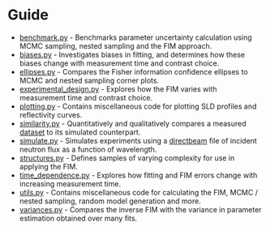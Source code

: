 # Guide
* [benchmark.py](/fisher-information/benchmark.py) - Benchmarks parameter uncertainty calculation using MCMC sampling, nested sampling and the FIM approach.
* [biases.py](/fisher-information/biases.py) - Investigates biases in fitting, and determines how these biases change with measurement time and contrast choice.
* [ellipses.py](/fisher-information/ellipses.py) - Compares the Fisher information confidence ellipses to MCMC and nested sampling corner plots.
* [experimental_design.py](/fisher-information/experimental_design.py) - Explores how the FIM varies with measurement time and contrast choice.
* [plotting.py](/fisher-information/plotting.py) - Contains miscellaneous code for plotting SLD profiles and reflectivity curves.
* [similarity.py](/fisher-information/similarity.py) - Quantitatively and qualitatively compares a measured [dataset](/fisher-information/data/QCS_sample) to its simulated counterpart.
* [simulate.py](/fisher-information/simulate.py) - Simulates experiments using a [directbeam](/fisher-information/data/directbeam) file of incident neutron flux as a function of wavelength.
* [structures.py](/fisher-information/structures.py) - Defines samples of varying complexity for use in applying the FIM.
* [time_dependence.py](/fisher-information/time_dependence.py) - Explores how fitting and FIM errors change with increasing measurement time.
* [utils.py](/fisher-information/utils.py) - Contains miscellaneous code for calculating the FIM, MCMC / nested sampling, random model generation and more.
* [variances.py](/fisher-information/variances.py) - Compares the inverse FIM with the variance in parameter estimation obtained over many fits.
